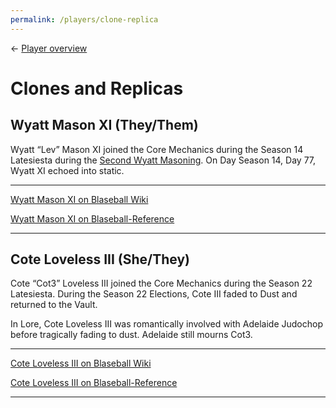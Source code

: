```yaml
---
permalink: /players/clone-replica
---
```

← [Player overview](/players)

# Clones and Replicas

## Wyatt Mason XI (They/Them)

Wyatt “Lev” Mason XI joined the Core Mechanics during the Season 14 Latesiesta during the 
[Second Wyatt Masoning](https://www.blaseball.wiki/w/Second_Wyatt_Masoning). On Day Season 14, Day 77, Wyatt XI echoed 
into static.

---

[Wyatt Mason XI on Blaseball Wiki](https://www.blaseball.wiki/w/Wyatt_Mason_XI)

[Wyatt Mason XI on Blaseball-Reference](https://blaseball-reference.com/players/wyatt-mason-xi)

---

## Cote Loveless III (She/They)

Cote “Cot3” Loveless III joined the Core Mechanics during the Season 22 Latesiesta. During the Season 22 Elections, Cote 
III faded to Dust and returned to the Vault.

In Lore, Cote Loveless III was romantically involved with Adelaide Judochop before tragically fading to dust. Adelaide 
still mourns Cot3.

---

[Cote Loveless III on Blaseball Wiki](https://www.blaseball.wiki/w/Cote_Loveless_III)

[Cote Loveless III on Blaseball-Reference](https://blaseball-reference.com/players/cote-loveless-iii)

---
